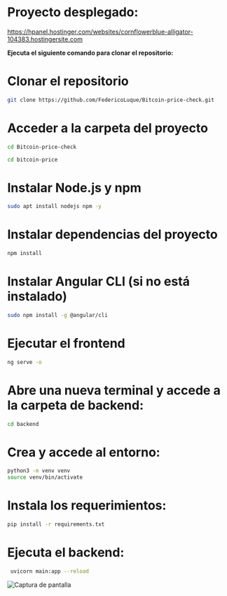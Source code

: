 # **Proyecto desplegado:**

https://hpanel.hostinger.com/websites/cornflowerblue-alligator-104383.hostingersite.com

**Ejecuta el siguiente comando para clonar el repositorio:**

# Clonar el repositorio
```bash
git clone https://github.com/FedericoLuque/Bitcoin-price-check.git
```

# Acceder a la carpeta del proyecto
```bash
cd Bitcoin-price-check
```

```bash
cd bitcoin-price
```

# Instalar Node.js y npm
```bash
sudo apt install nodejs npm -y
```

# Instalar dependencias del proyecto
```bash
npm install
```

# Instalar Angular CLI (si no está instalado)
```bash
sudo npm install -g @angular/cli
```

# Ejecutar el frontend
```bash
ng serve -o
```

# Abre una nueva terminal y accede a la carpeta de backend:

```bash
cd backend
```

# Crea y accede al entorno:
  
```bash
python3 -m venv venv
source venv/bin/activate
```

# Instala los requerimientos:

```bash
pip install -r requirements.txt
```

# Ejecuta el backend:

```bash
 uvicorn main:app --reload
```
![Captura de pantalla](https://i.ibb.co/ZR5F9zqg/Captura-de-pantalla-de-2025-03-03-21-47-40.png)

